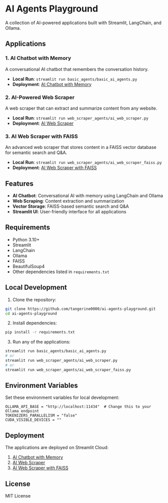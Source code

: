 # AI Agents Playground

A collection of AI-powered applications built with Streamlit, LangChain, and Ollama.

## Applications

### 1. AI Chatbot with Memory
A conversational AI chatbot that remembers the conversation history.
- **Local Run**: `streamlit run basic_agents/basic_ai_agents.py`
- **Deployment**: [AI Chatbot with Memory](https://tan-chatbot-agents.streamlit.app/)

### 2. AI-Powered Web Scraper
A web scraper that can extract and summarize content from any website.
- **Local Run**: `streamlit run web_scraper_agents/ai_web_scraper.py`
- **Deployment**: [AI Web Scraper](https://tan-summarizer-web-agents.streamlit.app/)

### 3. AI Web Scraper with FAISS
An advanced web scraper that stores content in a FAISS vector database for semantic search and Q&A.
- **Local Run**: `streamlit run web_scraper_agents/ai_web_scraper_faiss.py`
- **Deployment**: [AI Web Scraper with FAISS](https://tan-chatbot-web-scraper-agents.streamlit.app/)

## Features

- **AI Chatbot**: Conversational AI with memory using LangChain and Ollama
- **Web Scraping**: Content extraction and summarization
- **Vector Storage**: FAISS-based semantic search and Q&A
- **Streamlit UI**: User-friendly interface for all applications

## Requirements

- Python 3.10+
- Streamlit
- LangChain
- Ollama
- FAISS
- BeautifulSoup4
- Other dependencies listed in `requirements.txt`

## Local Development

1. Clone the repository:
```bash
git clone https://github.com/tangerine0000/ai-agents-playground.git
cd ai-agents-playground
```

2. Install dependencies:
```bash
pip install -r requirements.txt
```

3. Run any of the applications:
```bash
streamlit run basic_agents/basic_ai_agents.py
# or
streamlit run web_scraper_agents/ai_web_scraper.py
# or
streamlit run web_scraper_agents/ai_web_scraper_faiss.py
```

## Environment Variables

Set these environment variables for local development:
```
OLLAMA_API_BASE = "http://localhost:11434"  # Change this to your Ollama endpoint
TOKENIZERS_PARALLELISM = "false"
CUDA_VISIBLE_DEVICES = ""
```

## Deployment

The applications are deployed on Streamlit Cloud:
1. [AI Chatbot with Memory](https://tan-chatbot-agents.streamlit.app/)
2. [AI Web Scraper](https://tan-summarizer-web-agents.streamlit.app/)
3. [AI Web Scraper with FAISS](https://tan-chatbot-web-scraper-agents.streamlit.app/)

## License

MIT License 